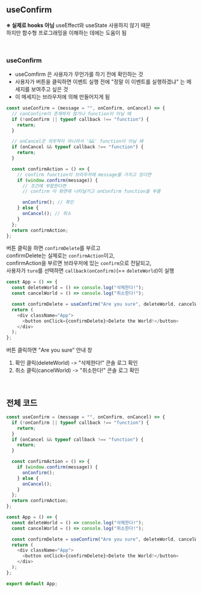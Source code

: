 ## useConfirm

**※ 실제로 hooks 아님**
useEffect와 useState 사용하지 않기 때문  
하지만 함수형 프로그래밍을 이해하는 데에는 도움이 됨

<br>

### useConfirm
- useComfirm 은 사용자가 무언가를 하기 전에 확인하는 것  
- 사용자가 버튼을 클릭하면 이벤트 실행 전에 "정말 이 이벤트를 실행하겠냐" 는 메세지를 보여주고 싶은 것
- 이 메세지는 브라우저에 의해 만들어지게 됨

```js
const useConfirm = (message = "", onConfirm, onCancel) => {
  // conConfirm이 존재하지 않거나 function이 아닐 때
  if (!onConfirm || typeof callback !== "function") {
    return;
  }

  // onCancel은 의무적이 아니라서 '&&' function이 아닐 때
  if (onCancel && typeof callback !== "function") {
    return;
  }

  const confirmAction = () => {
    // confirm function이 브라우저에 message를 가지고 있다면
    if (window.confirm(message)) {
      // 조건에 부합한다면
      // confirm 이 화면에 나타날거고 onConfirm function을 부름

      onConfirm(); // 확인
    } else {
      onCancel(); // 취소
    }
  };
  return confirmAction;
};
```


버튼 클릭을 하면 `confirmDelete`를 부르고  
confirmDelete는 실제로는 `confirmAction`이고,  
confirmAction을 부르면 브라우저에 있는 `confirm`으로 전달되고,  
사용자가 `ture`를 선택하면 `callback(onConfirm)`(== `deleteWorld`)이 실행


```js
const App = () => {
  const deleteWorld = () => console.log("삭제한다!");
  const cancelWorld = () => console.log("취소한다!");

  const confirmDelete = useConfirm("Are you sure", deleteWorld, cancelWorld);
  return (
    <div className="App">
      <button onClick={confirmDelete}>Delete the World!</button>
    </div>
  );
};
```

버튼 클릭하면 "Are you sure" 안내 창 
1. 확인 클릭(deleteWorld) -> "삭제한다!" 콘솔 로그 확인
2. 취소 클릭(cancelWorld) -> "취소한다!" 콘솔 로그 확인




<br>

## 전체 코드
```js
const useConfirm = (message = "", onConfirm, onCancel) => {
  if (!onConfirm || typeof callback !== "function") {
    return;
  }
  if (onCancel && typeof callback !== "function") {
    return;
  }

  const confirmAction = () => {
    if (window.confirm(message)) {
      onConfirm(); 
    } else {
      onCancel(); 
    }
  };
  return confirmAction;
};

const App = () => {
  const deleteWorld = () => console.log("삭제한다!");
  const cancelWorld = () => console.log("취소한다!");

  const confirmDelete = useConfirm("Are you sure", deleteWorld, cancelWorld);
  return (
    <div className="App">
      <button onClick={confirmDelete}>Delete the World!</button>
    </div>
  );
};

export default App;
```